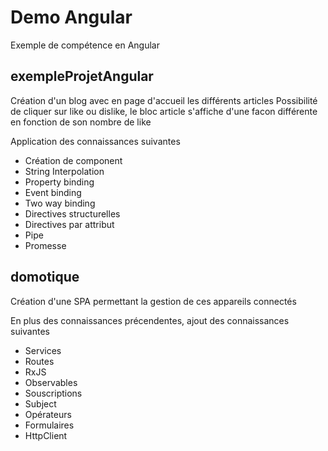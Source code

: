 # Demo Angular

Exemple de compétence en Angular

## exempleProjetAngular

Création d'un blog avec en page d'accueil les différents articles
Possibilité de cliquer sur like ou dislike, le bloc article s'affiche d'une facon différente en fonction de son nombre de like

Application des connaissances suivantes
- Création de component
- String Interpolation
- Property binding
- Event binding
- Two way binding
- Directives structurelles
- Directives par attribut
- Pipe
- Promesse

## domotique

Création d'une SPA permettant la gestion de ces appareils connectés 

En plus des connaissances précendentes, ajout des connaissances suivantes
- Services 
- Routes
- RxJS
- Observables
- Souscriptions
- Subject
- Opérateurs
- Formulaires
- HttpClient